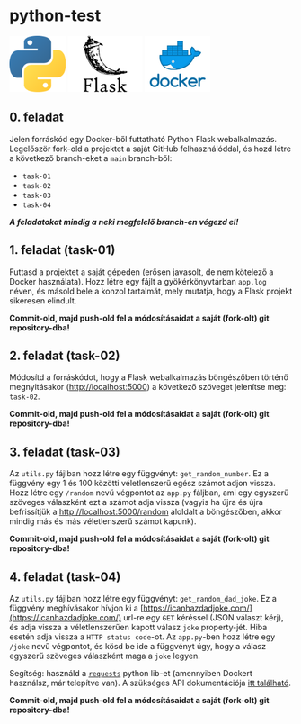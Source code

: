 # python-test

<img src="images/python.png" height="100"/> <img src="images/flask.png" height="100"/> <img src="images/docker.png" height="100"/>

## 0. feladat

Jelen forráskód egy Docker-ből futtatható Python Flask webalkalmazás. Legelőször fork-old a projektet a saját GitHub felhasználóddal, és hozd létre a következő branch-eket a `main` branch-ből:

- `task-01`
- `task-02`
- `task-03`
- `task-04`

**_A feladatokat mindig a neki megfelelő branch-en végezd el!_**

## 1. feladat (task-01)

Futtasd a projektet a saját gépeden (erősen javasolt, de nem kötelező a Docker használata). Hozz létre egy fájlt a gyökérkönyvtárban `app.log` néven, és másold bele a konzol tartalmát, mely mutatja, hogy a Flask projekt sikeresen elindult. 

**Commit-old, majd push-old fel a módosításaidat a saját (fork-olt) git repository-dba!**

## 2. feladat (task-02)

Módosítd a forráskódot, hogy a Flask webalkalmazás böngészőben történő megnyitásakor ([http://localhost:5000](http://localhost:5000)) a következő szöveget jelenítse meg: `task-02`. 

**Commit-old, majd push-old fel a módosításaidat a saját (fork-olt) git repository-dba!**

## 3. feladat (task-03)

Az `utils.py` fájlban hozz létre egy függvényt: `get_random_number`. Ez a függvény egy 1 és 100 közötti véletlenszerű egész számot adjon vissza. Hozz létre egy `/random` nevű végpontot az `app.py` fáljban, ami egy egyszerű szöveges válaszként ezt a számot adja vissza (vagyis ha újra és újra befrissítjük a [http://localhost:5000/random](http://localhost:5000/random) aloldalt a böngészőben, akkor mindig más és más véletlenszerű számot kapunk). 

**Commit-old, majd push-old fel a módosításaidat a saját (fork-olt) git repository-dba!**

## 4. feladat (task-04)

Az `utils.py` fájlban hozz létre egy függvényt: `get_random_dad_joke`. Ez a függvény meghívásakor hívjon ki a [https://icanhazdadjoke.com/](https://icanhazdadjoke.com/) url-re egy `GET` kéréssel (JSON választ kérj), és adja vissza a véletlenszerűen kapott válasz `joke` property-jét. Hiba esetén adja vissza a `HTTP status code`-ot. Az `app.py`-ben hozz létre egy `/joke` nevű végpontot, és kösd be ide a függvényt úgy, hogy a válasz egyszerű szöveges válaszként maga a `joke` legyen.

Segítség: használd a [`requests`](https://pypi.org/project/requests/) python lib-et (amennyiben Dockert használsz, már telepítve van). A szükséges API dokumentációja [itt található](https://icanhazdadjoke.com/api).

**Commit-old, majd push-old fel a módosításaidat a saját (fork-olt) git repository-dba!**
